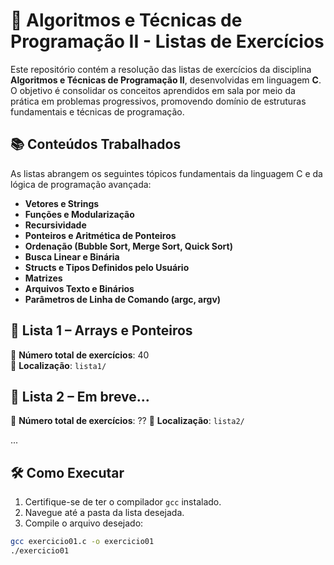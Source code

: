 # 🧠 Algoritmos e Técnicas de Programação II - Listas de Exercícios

Este repositório contém a resolução das listas de exercícios da disciplina **Algoritmos e Técnicas de Programação II**, desenvolvidas em linguagem **C**. O objetivo é consolidar os conceitos aprendidos em sala por meio da prática em problemas progressivos, promovendo domínio de estruturas fundamentais e técnicas de programação.

## 📚 Conteúdos Trabalhados

As listas abrangem os seguintes tópicos fundamentais da linguagem C e da lógica de programação avançada:

- **Vetores e Strings**
- **Funções e Modularização**
- **Recursividade**
- **Ponteiros e Aritmética de Ponteiros**
- **Ordenação (Bubble Sort, Merge Sort, Quick Sort)**
- **Busca Linear e Binária**
- **Structs e Tipos Definidos pelo Usuário**
- **Matrizes**
- **Arquivos Texto e Binários**
- **Parâmetros de Linha de Comando (argc, argv)**

## 🧩 Lista 1 – Arrays e Ponteiros
📝 **Número total de exercícios**: 40  
📂 **Localização**: `lista1/`

## 🧩 Lista 2 – Em breve...
📝 **Número total de exercícios**: ??
📂 **Localização**: `lista2/`

...

## 🛠️ Como Executar

1. Certifique-se de ter o compilador `gcc` instalado.
2. Navegue até a pasta da lista desejada.
3. Compile o arquivo desejado:

```bash
gcc exercicio01.c -o exercicio01
./exercicio01
